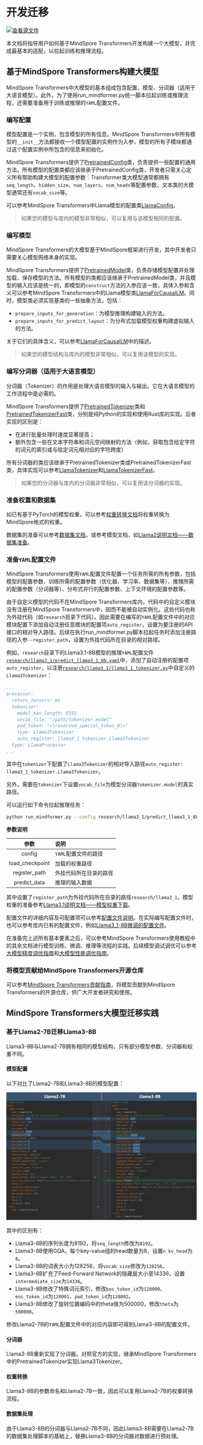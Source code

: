 # 开发迁移

[![查看源文件](https://mindspore-website.obs.cn-north-4.myhuaweicloud.com/website-images/master/resource/_static/logo_source.svg)](https://gitee.com/mindspore/docs/blob/master/docs/mindformers/docs/source_zh_cn/advanced_development/dev_migration.md)

本文档将指导用户如何基于MindSpore Transformers开发构建一个大模型，并完成最基本的适配，以拉起训练和推理流程。

## 基于MindSpore Transformers构建大模型

MindSpore Transformers中大模型的基本组成包含配置、模型、分词器（适用于大语言模型）。此外，为了使用run_mindformer.py统一脚本拉起训练或推理流程，还需要准备用于训练或推理的`YAML`配置文件。

### 编写配置

模型配置是一个实例，包含模型的所有信息。MindSpore Transformers中所有模型的`__init__`方法都接收一个模型配置的实例作为入参，模型的所有子模块都通过这个配置实例中所包含的信息来初始化。

MindSpore Transformers提供了[PretrainedConfig](https://www.mindspore.cn/mindformers/docs/zh-CN/dev/models/mindformers.models.PretrainedConfig.html)类，负责提供一些配置的通用方法。所有模型的配置类都应该继承于PretrainedConfig类，开发者只需关心定义所有帮助构建大模型的配置参数：Transformer类大模型通常都拥有`seq_length`、`hidden_size`、`num_layers`、`num_heads`等配置参数，文本类的大模型通常还有`vocab_size`等。

可以参考MindSpore Transformers中Llama模型的配置类[LlamaConfig](https://www.mindspore.cn/mindformers/docs/zh-CN/dev/models/mindformers.models.LlamaConfig.html)。

> 如果您的模型与库内的模型非常相似，可以复用与该模型相同的配置。

### 编写模型

MindSpore Transformers的大模型基于MindSpore框架进行开发，其中开发者只需要关心模型网络本身的实现。

MindSpore Transformers提供了[PretrainedModel](https://www.mindspore.cn/mindformers/docs/zh-CN/dev/models/mindformers.models.PreTrainedModel.html)类，负责存储模型配置并处理加载、保存模型的方法。所有模型的类都应该继承于PretrainedModel类，并且模型的输入应该是统一的，即模型的`construct`方法的入参应该一致，具体入参和含义可以参考MindSpore Transformers中的Llama模型类[LlamaForCausalLM](https://www.mindspore.cn/mindformers/docs/zh-CN/dev/models/mindformers.models.LlamaForCausalLM.html)。同时，模型类必须实现基类的一些抽象方法，包括：

- `prepare_inputs_for_generation`：为模型推理构建输入的方法。
- `prepare_inputs_for_predict_layout`：为分布式加载模型权重构建虚拟输入的方法。

关于它们的具体含义，可以参考[LlamaForCausalLM](https://www.mindspore.cn/mindformers/docs/zh-CN/dev/models/mindformers.models.LlamaForCausalLM.html)中的描述。

> 如果您的模型结构与库内的模型非常相似，可以复用该模型的实现。

### 编写分词器（适用于大语言模型）

分词器（Tokenizer）的作用是处理大语言模型的输入与输出。它在大语言模型的工作流程中是必需的。

MindSpore Transformers提供了[PretrainedTokenizer](https://www.mindspore.cn/mindformers/docs/zh-CN/dev/models/mindformers.models.PreTrainedTokenizer.html)类和[PretrainedTokenizerFast](https://www.mindspore.cn/mindformers/docs/zh-CN/dev/models/mindformers.models.PreTrainedTokenizerFast.html)类，分别是纯Python的实现和使用Rust库的实现。后者实现的区别是：

- 在进行批量处理时速度显著提高；
- 额外包含一些在文本字符串和词元空间映射的方法（例如，获取包含给定字符的词元的索引或与给定词元相对应的字符跨度）

所有分词器的类应该继承于PretrainedTokenizer类或PretrainedTokenizerFast类，具体实现可以参考[LlamaTokenizer](https://www.mindspore.cn/mindformers/docs/zh-CN/dev/models/mindformers.models.LlamaTokenizer.html)和[LlamaTokenizerFast](https://www.mindspore.cn/mindformers/docs/zh-CN/dev/models/mindformers.models.LlamaTokenizerFast.html)。

> 如果您的分词器与库内的分词器非常相似，可以复用该分词器的实现。

### 准备权重和数据集

如已有基于PyTorch的模型权重，可以参考[权重转换文档](https://www.mindspore.cn/mindformers/docs/zh-CN/dev/feature/ckpt.html#%E6%9D%83%E9%87%8D%E6%A0%BC%E5%BC%8F%E8%BD%AC%E6%8D%A2)将权重转换为MindSpore格式的权重。

数据集的准备可以参考[数据集文档](https://www.mindspore.cn/mindformers/docs/zh-CN/dev/feature/dataset.html)，或参考模型文档，如[Llama2说明文档——数据集准备](https://gitee.com/mindspore/mindformers/blob/dev/docs/model_cards/llama2.md#%E6%95%B0%E6%8D%AE%E5%8F%8A%E6%9D%83%E9%87%8D%E5%87%86%E5%A4%87)。

### 准备`YAML`配置文件

MindSpore Transformers使用`YAML`配置文件配置一个任务所需的所有参数，包括模型的配置参数、训练所需的配置参数（优化器、学习率、数据集等）、推理所需的配置参数（分词器等）、分布式并行的配置参数、上下文环境的配置参数等。

由于自定义模型的代码不在MindSpore Transformers库内，代码中的自定义模块没有注册在MindSpore Transformers中，因而不能被自动实例化。这些代码也称为外挂代码（如`research`目录下代码）。因此需要在编写的`YAML`配置文件中的对应模块配置下添加自动注册任意模块的配置项`auto_register`，设置为要注册的API接口的相对导入路径。后续在执行run_mindformer.py脚本拉起任务时添加注册路径的入参`--register_path`，设置为外挂代码所在目录的相对路径。

例如，`research`目录下的Llama3.1-8B模型的推理`YAML`配置文件[`research/llama3_1/predict_llama3_1_8b.yaml`](https://gitee.com/mindspore/mindformers/blob/dev/research/llama3_1/llama3_1_8b/predict_llama3_1_8b.yaml)中，添加了自动注册的配置项`auto_register`，以注册[`research/llama3_1/llama3_1_tokenizer.py`](https://gitee.com/mindspore/mindformers/blob/dev/research/llama3_1/llama3_1_tokenizer.py)中自定义的`Llama3Tokenizer`：

```yaml
...
processor:
  return_tensors: ms
  tokenizer:
    model_max_length: 8192
    vocab_file: "/path/tokenizer.model"
    pad_token: "<|reserved_special_token_0|>"
    type: Llama3Tokenizer
    auto_register: llama3_1_tokenizer.Llama3Tokenizer
  type: LlamaProcessor
...
```

其中在`tokenizer`下配置了`Llama3Tokenizer`的相对导入路径`auto_register: llama3_1_tokenizer.Llama3Tokenizer`。

另外，需要在`tokenizer`下设置`vocab_file`为模型分词器`tokenizer.model`的真实路径。

可以运行如下命令拉起推理任务：

```bash
python run_mindformer.py --config research/llama3_1/predict_llama3_1_8b.yaml --load_checkpoint path/to/llama3_1_8b.ckpt --register_path research/llama3_1 --predict_data "hello"
```

**参数说明**

|       参数        | 说明            |
|:---------------:|:--------------|
|     config      | `YAML`配置文件的路径 |
| load_checkpoint | 加载的权重路径       |
|  register_path  | 外挂代码所在目录的路径   |
|  predict_data   | 推理的输入数据       |

其中设置了`register_path`为外挂代码所在目录的路径`research/llama3_1`，模型权重的准备参考[Llama3.1说明文档——模型权重下载](https://gitee.com/mindspore/mindformers/blob/dev/research/llama3_1/README.md#%E6%A8%A1%E5%9E%8B%E6%9D%83%E9%87%8D%E4%B8%8B%E8%BD%BD)。

配置文件的详细内容及可配置项可以参考[配置文件说明](https://www.mindspore.cn/mindformers/docs/zh-CN/dev/feature/configuration.html)。在实际编写配置文件时，也可以参考库内已有的配置文件，例如[Llama3_1-8B微调的配置文件](https://gitee.com/mindspore/mindformers/blob/dev/research/llama3_1/llama3_1_8b/finetune_llama3_1_8b.yaml)。

在准备完上述所有基本要素之后，可以参考MindSpore Transformers使用教程中的其余文档进行模型训练、微调、推理等流程的实践。后续模型调试调优可以参考[大模型精度调优指南](https://www.mindspore.cn/mindformers/docs/zh-CN/dev/advanced_development/precision_optimization.html)和[大模型性能调优指南](https://www.mindspore.cn/mindformers/docs/zh-CN/dev/advanced_development/performance_optimization.html)。

### 将模型贡献给MindSpore Transformers开源仓库

可以参考[MindSpore Transformers贡献指南](https://www.mindspore.cn/mindformers/docs/zh-CN/dev/contribution/mindformers_contribution.html)，将模型贡献到MindSpore Transformers的开源仓库，供广大开发者研究和使用。

## MindSpore Transformers大模型迁移实践

### 基于Llama2-7B迁移Llama3-8B

Llama3-8B与Llama2-7B拥有相同的模型结构，只有部分模型参数、分词器和权重不同。

#### 模型配置

以下对比了Llama2-7B和Llama3-8B的模型配置：

![model_config_comparison](images/model_config_comparison.png)

其中的区别有：

- Llama3-8B的序列长度为8192，将`seq_length`修改为`8192`。
- Llama3-8B使用GQA，每个key-value组的head数量为8，设置`n_kv_head`为`8`。
- Llama3-8B的词表大小为128256，将`vocab_size`修改为`128256`。
- Llama3-8B扩充了Feed-Forward Network的隐藏层大小至14336，设置`intermediate_size`为`14336`。
- Llama3-8B修改了特殊词元索引，修改`bos_token_id`为`128000`、`eos_token_id`为`128001`、`pad_token_id`为`128002`。
- Llama3-8B修改了旋转位置编码中的theta值为500000，修改`theta`为`500000`。

修改Llama2-7B的`YAML`配置文件中的对应内容即可得到Llama3-8B的配置文件。

#### 分词器

Llama3-8B重新实现了分词器。对照官方的实现，继承MindSpore Transformers中的PretrainedTokenizer实现Llama3Tokenizer。

#### 权重转换

Llama3-8B的参数命名和Llama2-7B一致，因此可以复用Llama2-7B的权重转换流程。

#### 数据集处理

由于Llama3-8B的分词器与Llama2-7B不同，因此Llama3-8B需要在Llama2-7B的数据集处理脚本的基础上，替换Llama3-8B的分词器对数据进行预处理。
